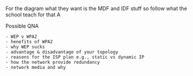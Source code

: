 For the diagram what they want is the MDF and IDF stuff so follow what the school teach for that A

Possible QNA
```
- WEP v WPA2
- henefits of WPA2
- why WEP sucks
- advantage & disadvantage of your topology
- reasons for the ISP plan e.g., static vs dynamic IP
- how the network provide redundancy 
- network media and why
```